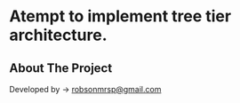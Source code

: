 # Atempt to implement tree tier architecture.


## About The Project


Developed by -> robsonmrsp@gmail.com
